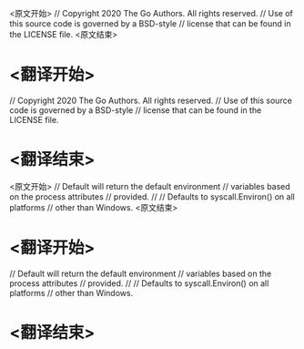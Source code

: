 
<原文开始>
// Copyright 2020 The Go Authors. All rights reserved.
// Use of this source code is governed by a BSD-style
// license that can be found in the LICENSE file.
<原文结束>

# <翻译开始>
// Copyright 2020 The Go Authors. All rights reserved.
// Use of this source code is governed by a BSD-style
// license that can be found in the LICENSE file.
# <翻译结束>


<原文开始>
// Default will return the default environment
// variables based on the process attributes
// provided.
//
// Defaults to syscall.Environ() on all platforms
// other than Windows.
<原文结束>

# <翻译开始>
// Default will return the default environment
// variables based on the process attributes
// provided.
//
// Defaults to syscall.Environ() on all platforms
// other than Windows.
# <翻译结束>

